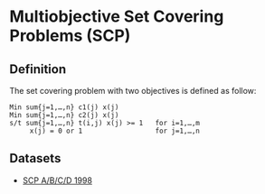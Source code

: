 # Multiobjective Set Covering Problems (SCP)


## Definition	
The set covering problem with two objectives is defined as follow:

    Min sum{j=1,…,n} c1(j) x(j)
    Min sum{j=1,…,n} c2(j) x(j)
    s/t sum{j=1,…,n} t(i,j) x(j) >= 1   for i=1,…,m
         x(j) = 0 or 1                  for j=1,…,n


## Datasets 

+ [SCP A/B/C/D 1998](scp1998.md)                                                    


